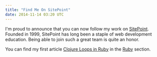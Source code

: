 ```yaml
---
title: "Find Me On SitePoint"
date: 2014-11-14 03:20 UTC
---
```


I'm proud to announce that you can now follow my work on [SitePoint][1].
Founded in 1999, SitePoint has long been a staple of web development education.
Being able to join such a great team is quite an honor.

You can find my first article [Clojure Loops in Ruby][2] in the [Ruby][3] section.

[1]: http://www.sitepoint.com/author/alasseigne/
[2]: http://www.sitepoint.com/clojure-loops-ruby/
[3]: http://www.sitepoint.com/ruby/
